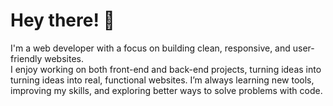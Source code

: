 <h1>Hey there! 👋</h1>
I'm a web developer with a focus on building clean, responsive, and user-friendly websites. <br>
I enjoy working on both front-end and back-end projects, turning ideas into turning ideas into real, functional websites. I’m always learning new tools, improving my skills, and exploring better ways to solve problems with code.

<!---
achraf297/achraf297 is a ✨ special ✨ repository because its `README.md` (this file) appears on your GitHub profile.
You can click the Preview link to take a look at your changes.
--->

